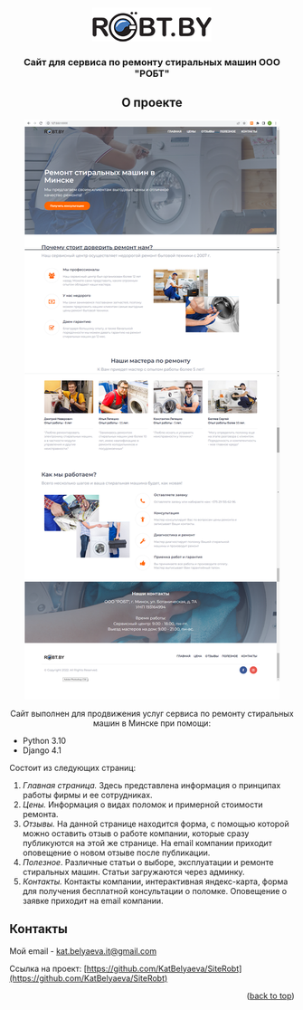 <a name="readme-top"></a>

<!-- PROJECT LOGO -->
<br />
<div align="center">
  <a href="https://github.com/KatBelyaeva/SiteRobt/">
    <img src="robt/static/my_site/images/logo.png" alt="Logo">
  </a>

  <h3 align="center">Сайт для сервиса по ремонту стиральных машин ООО "РОБТ"</h3>

## О проекте

![](screen.png)

Сайт выполнен для продвижения услуг сервиса по ремонту стиральных машин в Минске при помощи:
</div>

- Python 3.10
- Django 4.1

Состоит из следующих страниц:

1. _Главная страница._ Здесь представлена информация о принципах работы фирмы и ее сотрудниках.
2. _Цены._ Информация о видах поломок и примерной стоимости ремонта.
3. _Отзывы._ На данной странице находится форма, с помощью которой можно оставить отзыв о работе компании, которые сразу публикуются на этой же странице. На email компании приходит оповещение о новом отзыве после публикации. 
4. _Полезное_. Различные статьи о выборе, эксплуатации и ремонте стиральных машин. Статьи загружаются через админку.
5. _Контакты._ Контакты компании, интерактивная яндекс-карта, форма для получения бесплатной консультации о поломке. Оповещение о заявке приходит на email компании.

## Контакты

Мой email - [kat.belyaeva.it@gmail.com](kat.belyaeva.it@gmail.com)

Ссылка на проект: [https://github.com/KatBelyaeva/SiteRobt](https://github.com/KatBelyaeva/SiteRobt)





<p align="right">(<a href="#readme-top">back to top</a>)</p>
